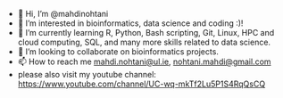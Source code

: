 - 👋 Hi, I’m @mahdinohtani
- 👀 I’m interested in bioinformatics, data science and coding :)!
- 🌱 I’m currently learning R, Python, Bash scripting, Git, Linux, HPC and cloud computing, SQL, and many more skills related to data science.
- 💞️ I’m looking to collaborate on bioinformatics projects.
- 📫 How to reach me mahdi.nohtani@ul.ie, nohtani.mahdi@gmail.com
- please also visit my youtube channel: https://www.youtube.com/channel/UC-wq-mkTf2Lu5P1S4RqQsCQ

<!---
mahdinohtani/mahdinohtani is a ✨ special ✨ repository because its `README.md` (this file) appears on your GitHub profile.
You can click the Preview link to take a look at your changes.
--->
